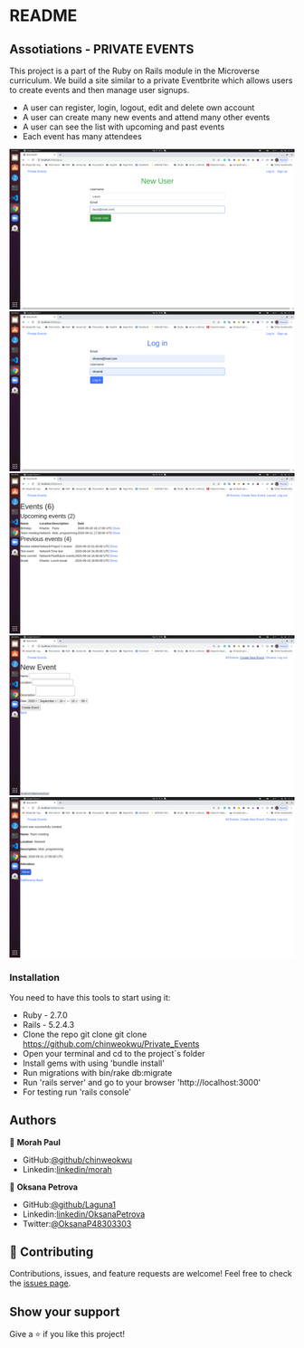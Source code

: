 # README

## Assotiations - PRIVATE EVENTS

This project is a part of the Ruby on Rails module in the Microverse curriculum.
We build a site similar to a private Eventbrite which allows users 
to create events and then manage user signups.

- A user can register, login, logout, edit and delete own account
- A user can create many new events and attend many other events
- A user can see the list with upcoming and past events
- Each event has many attendees

![screenshot](./1Screenshot.png)
![screenshot](./2Screenshot.png)
![screenshot](./3Screenshot.png)
![screenshot](./4Screenshot.png)
![screenshot](./5Screenshot.png)

### Installation
You need to have this tools to start using it:
* Ruby - 2.7.0
* Rails - 5.2.4.3
* Clone the repo git clone git clone https://github.com/chinweokwu/Private_Events
* Open your terminal and cd to the project`s folder
* Install gems with using 'bundle install'
* Run migrations with bin/rake db:migrate
* Run 'rails server' and go to your browser 'http://localhost:3000'
* For testing run 'rails console'



## Authors

👤 **Morah Paul**

- GitHub:[@github/chinweokwu](https://github.com/chinweokwu)
- Linkedin:[linkedin/morah](https://www.linkedin.com/)

👤 **Oksana Petrova**

- GitHub:[@github/Laguna1](https://github.com/Laguna1)
- Linkedin:[linkedin/OksanaPetrova](https://www.linkedin.com/in/oksana-petrova/)
- Twitter:[@OksanaP48303303](https://twitter.com/OksanaP48303303)

## 🤝 Contributing

Contributions, issues, and feature requests are welcome!
Feel free to check the [issues page]().

## Show your support

Give a ⭐️ if you like this project!